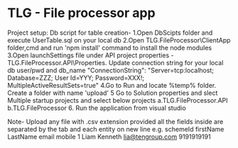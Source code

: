 # TLG - File processor app
Project setup:
Db script for table creation-
1.Open DbScipts folder and execute UserTable.sql on your local db
2.Open TLG.FileProcessor\ClientApp folder,cmd and run 'npm install' command to install the node modules
3.Open launchSettings file under API project properties - TLG.FileProcessor.API\Properties. Update connection string for your local db user/pwd and db_name
    "ConnectionString": "Server=tcp:localhost; Database=ZZZ; User Id=YYY; Password=XXX!; MultipleActiveResultSets=true"
4.Go to Run and locate %temp% folder. Create a folder with name 'upload'
5 Go to Solution properties and slect Multiple startup projects and select below projects
  a.TLG.FileProcessor.API
  b.TLG.FileProcessor
6. Run the application from visual studio

Note- Upload any file with .csv extension provided all the fields inside are separated by the tab and each entity on new line
e.g.  schemeId	firstName	LastName	email	mobile 
      1 Liam	Kenneth	lia@tengroup.com	9191919191

  

